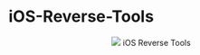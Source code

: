 # iOS-Reverse-Tools

<p align="center">
  <img src="http://ocef2grmj.bkt.clouddn.com/Reverse-tools.png" />
  iOS Reverse Tools
</p>
